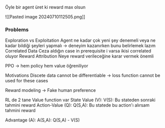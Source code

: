 Öyle bir agent üret ki reward max olsun

![[Pasted image 20240710112505.png]]

### Problems
Exploration vs Exploitation
	Agent ne kadar çok yeni şey denemeli veya ne kadar bildiği şeyleri yapmalı -> deneyim kazanırken bunu belirlemek lazım
Correlated Data
	Ceza aldığın case in prerequisite i varsa ikisi correlated oluyor
Reward Attribution
	Neye reward verileceğine karar vermek önemli


PPO -> hem policy hem value öğreniliyor

Motivations
Discete data cannot be differentiable -> loss function cannot be used for these cases

Reward modeling -> Fake human preference


RL de 2 tane Value function var
State Value (V):
	V(S): Bu stateden sonraki tahmini reward
Action-Value (Q):
	Q(S,A): Bu statede bu action'ı alırsam tahmini reward

Advantage (A):
	A(S,A): Q(S,A) - V(S)

